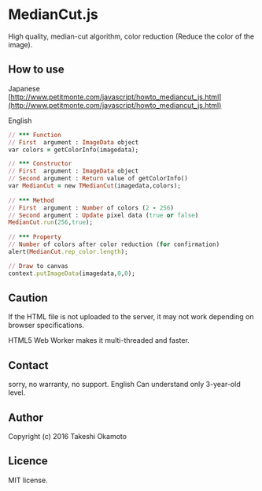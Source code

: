 # MedianCut.js
High quality, median-cut algorithm, color reduction (Reduce the color of the image).

## How to use 

Japanese  
[http://www.petitmonte.com/javascript/howto_mediancut_js.html](http://www.petitmonte.com/javascript/howto_mediancut_js.html)  

English

```rb
// *** Function 
// First  argument : ImageData object  
var colors = getColorInfo(imagedata);

// *** Constructor   
// First  argument : ImageData object  
// Second argument : Return value of getColorInfo()  
var MedianCut = new TMedianCut(imagedata,colors);  
  
// *** Method  
// First  argument : Number of colors (2 - 256)  
// Second argument : Update pixel data (true or false)  
MedianCut.run(256,true);  
  
// *** Property
// Number of colors after color reduction (for confirmation)   
alert(MedianCut.rep_color.length);  

// Draw to canvas　　
context.putImageData(imagedata,0,0);
```

## Caution
If the HTML file is not uploaded to the server, it may not work depending on browser specifications.

HTML5 Web Worker makes it multi-threaded and faster.

## Contact
sorry, no warranty, no support. English Can understand only 3-year-old level.  

## Author
Copyright (c) 2016 Takeshi Okamoto

## Licence
MIT license.  
